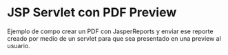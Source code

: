 # JSP Servlet con PDF Preview

Ejemplo de compo crear un PDF con JasperReports y enviar ese reporte creado por medio de un servlet para que sea presentado en una preview al usuario.

